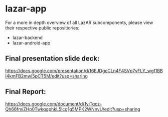 # lazar-app
For a more in depth overview of all LazAR subcomponents, please view their respective public repositiories:

 - lazar-backend
 - lazar-android-app

## Final presentation slide deck:
https://docs.google.com/presentation/d/16EJDgcCLn4F4SVp7vFLY_wgf1BBI4kmFB2mwI5pCT5M/edit?usp=sharing

## Final Report:
https://docs.google.com/document/d/1yiTqcz-Qh66fmiZHp0TwkqgphkL5lcg1g5MPK2WNnvU/edit?usp=sharing
